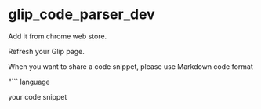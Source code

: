 # glip_code_parser_dev

Add it from chrome web store.

Refresh your Glip page.

When you want to share a code snippet,
please use Markdown code format

"``` language

your code snippet

```"
